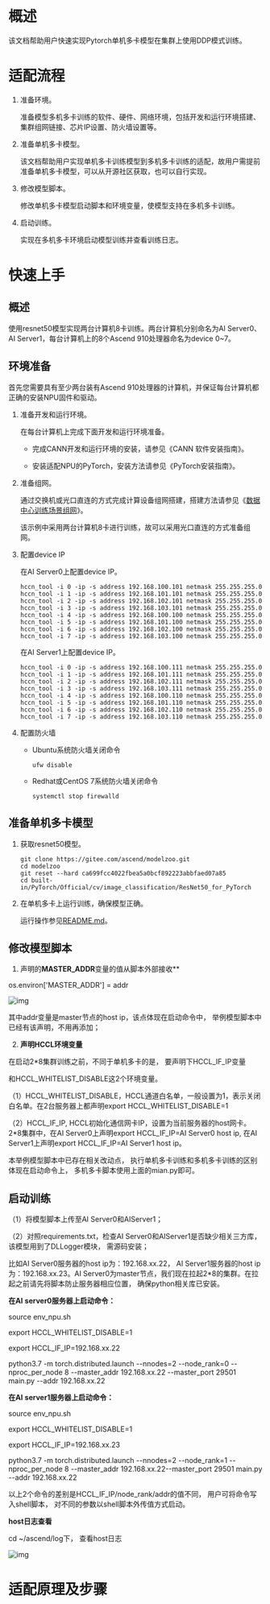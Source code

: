 # 概述

该文档帮助用户快速实现Pytorch单机多卡模型在集群上使用DDP模式训练。

# 适配流程

1. 准备环境。

   准备模型多机多卡训练的软件、硬件、网络环境，包括开发和运行环境搭建、集群组网链接、芯片IP设置、防火墙设置等。

2. 准备单机多卡模型。

   该文档帮助用户实现单机多卡训练模型到多机多卡训练的适配，故用户需提前准备单机多卡模型，可以从开源社区获取，也可以自行实现。

3. 修改模型脚本。

   修改单机多卡模型启动脚本和环境变量，使模型支持在多机多卡训练。

4. 启动训练。

   实现在多机多卡环境启动模型训练并查看训练日志。

   

# 快速上手

## 概述

使用resnet50模型实现两台计算机8卡训练。两台计算机分别命名为AI Server0、AI Server1，每台计算机上的8个Ascend 910处理器命名为device 0~7。

## 环境准备

首先您需要具有至少两台装有Ascend 910处理器的计算机，并保证每台计算机都正确的安装NPU固件和驱动。

1. 准备开发和运行环境。

   在每台计算机上完成下面开发和运行环境准备。

   - 完成CANN开发和运行环境的安装，请参见《CANN 软件安装指南》。

   - 安装适配NPU的PyTorch，安装方法请参见《PyTorch安装指南》。

2. 准备组网。

   通过交换机或光口直连的方式完成计算设备组网搭建，搭建方法请参见《[数据中心训练场景组网](https://support.huawei.com/enterprise/zh/doc/EDOC1100221993/229cc0e4)》。

   该示例中采用两台计算机8卡进行训练，故可以采用光口直连的方式准备组网。

3. 配置device IP

   在AI Server0上配置device IP。

   ```shell
   hccn_tool -i 0 -ip -s address 192.168.100.101 netmask 255.255.255.0
   hccn_tool -i 1 -ip -s address 192.168.101.101 netmask 255.255.255.0
   hccn_tool -i 2 -ip -s address 192.168.102.101 netmask 255.255.255.0
   hccn_tool -i 3 -ip -s address 192.168.103.101 netmask 255.255.255.0
   hccn_tool -i 4 -ip -s address 192.168.100.100 netmask 255.255.255.0
   hccn_tool -i 5 -ip -s address 192.168.101.100 netmask 255.255.255.0
   hccn_tool -i 6 -ip -s address 192.168.102.100 netmask 255.255.255.0
   hccn_tool -i 7 -ip -s address 192.168.103.100 netmask 255.255.255.0
   ```

   在AI Server1上配置device IP。

   ```shell
   hccn_tool -i 0 -ip -s address 192.168.100.111 netmask 255.255.255.0
   hccn_tool -i 1 -ip -s address 192.168.101.111 netmask 255.255.255.0
   hccn_tool -i 2 -ip -s address 192.168.102.111 netmask 255.255.255.0
   hccn_tool -i 3 -ip -s address 192.168.103.111 netmask 255.255.255.0
   hccn_tool -i 4 -ip -s address 192.168.100.110 netmask 255.255.255.0
   hccn_tool -i 5 -ip -s address 192.168.101.110 netmask 255.255.255.0
   hccn_tool -i 6 -ip -s address 192.168.102.110 netmask 255.255.255.0
   hccn_tool -i 7 -ip -s address 192.168.103.110 netmask 255.255.255.0
   ```

4. 配置防火墙

   - Ubuntu系统防火墙关闭命令

     ```shell
     ufw disable

   - Redhat或CentOS 7系统防火墙关闭命令

     ```shell
     systemctl stop firewalld

## 准备单机多卡模型

1. 获取resnet50模型。

   ```shell
   git clone https://gitee.com/ascend/modelzoo.git
   cd modelzoo
   git reset --hard ca699fcc4022fbea5a0bcf892223abbfaed07a85
   cd built-in/PyTorch/Official/cv/image_classification/ResNet50_for_PyTorch
   ```

2. 在单机多卡上运行训练，确保模型正确。

   运行操作参见[README.md](https://gitee.com/ascend/modelzoo/blob/master/built-in/PyTorch/Official/cv/image_classification/ResNet50_for_PyTorch/README.md)。



## 修改模型脚本

1. 声明的**MASTER_ADDR**变量的值从脚本外部接收**

os.environ['MASTER_ADDR'] = addr

![img](file:///C:\Users\ZoeJ\AppData\Local\Temp\ksohtml\wps39A.tmp.jpg) 

其中addr变量是master节点的host ip，该点体现在启动命令中， 举例模型脚本中已经有该声明，不用再添加；

2. **声明HCCL环境变量**

在启动2*8集群训练之前，不同于单机多卡的是， 要声明下HCCL_IF_IP变量

和HCCL_WHITELIST_DISABLE这2个环境变量。

（1）HCCL_WHITELIST_DISABLE，HCCL通道白名单，一般设置为1，表示关闭白名单。在2台服务器上都声明export HCCL_WHITELIST_DISABLE=1

（2）HCCL_IF_IP, HCCL初始化通信网卡IP，设置为当前服务器的host网卡。2*8集群中，在AI Server0上声明export HCCL_IF_IP=AI Server0 host ip, 在AI Server1上声明export HCCL_IF_IP=AI Server1 host ip。

 

本举例模型脚本中已存在相关改动点， 执行单机多卡训练和多机多卡训练的区别体现在启动命令上， 多机多卡脚本使用上面的mian.py即可。



## 启动训练

（1）将模型脚本上传至AI Server0和AIServer1； 

（2）对照requirements.txt，检查AI Server0和AIServer1是否缺少相关三方库， 该模型用到了DLLogger模块， 需源码安装；

比如AI Server0服务器的host ip为：192.168.xx.22， AI Server1服务器的host ip为：192.168.xx.23。AI Server0为master节点，我们现在拉起2*8的集群。在拉起之前请先将脚本防止服务器相应位置， 确保python相关库已安装。

**在AI** **server0服务器上启动命令：**

source env_npu.sh

export HCCL_WHITELIST_DISABLE=1

export HCCL_IF_IP=192.168.xx.22

python3.7 -m torch.distributed.launch --nnodes=2 --node_rank=0 --nproc_per_node 8 --master_addr 192.168.xx.22 --master_port 29501 main.py --addr 192.168.xx.22

**在AI** **server****1****服务器上启动命令：**

source env_npu.sh

export HCCL_WHITELIST_DISABLE=1

export HCCL_IF_IP=192.168.xx.23

python3.7 -m torch.distributed.launch --nnodes=2 --node_rank=1 --nproc_per_node 8 --master_addr 192.168.xx.22--master_port 29501 main.py --addr 192.168.xx.22

以上2个命令的差别是HCCL_IF_IP/node_rank/addr的值不同， 用户可将命令写入shell脚本， 对不同的参数以shell脚本外传值方式启动。

**host日志查看**

cd ~/ascend/log下， 查看host日志

![img](file:///C:\Users\ZoeJ\AppData\Local\Temp\ksohtml\wps499D.tmp.jpg) 



# 适配原理及步骤









 















